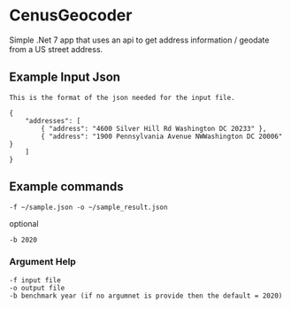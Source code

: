 # CenusGeocoder
Simple .Net 7 app that uses an api to get address information / geodate from a US street address. 

## Example Input Json 
`This is the format of the json needed for the input file.`

```
{ 
    "addresses": [
        { "address": "4600 Silver Hill Rd Washington DC 20233" },
        { "address": "1900 Pennsylvania Avenue NWWashington DC 20006" }
    ]
}
```


## Example commands
```
-f ~/sample.json -o ~/sample_result.json
```

optional
```
-b 2020 
```

### Argument Help
```
-f input file
-o output file
-b benchmark year (if no argumnet is provide then the default = 2020)
```
